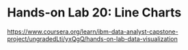 # Hands-on Lab 20: Line Charts

https://www.coursera.org/learn/ibm-data-analyst-capstone-project/ungradedLti/yxQgQ/hands-on-lab-data-visualization